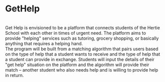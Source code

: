 # GetHelp
<br>
Get Help is envisioned to be a platform that connects students of the Hertie School with each other in
times of urgent need. The platform aims to provide "helping" services such as tutoring, grocery shopping,
or basically anything that requires a helping hand.
<br>
The program will be built from a matching algorithm that pairs users based on the type of help that a student
wants to receive and the type of help that a student can provide in exchange. Students will input the details
of their "get help" situation on the platform and the algorithm will provide their match – another student who
also needs help and is willing to provide help in return.